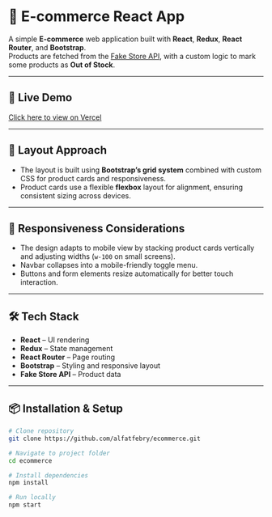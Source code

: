 # 🛒 E-commerce React App

A simple **E-commerce** web application built with **React**, **Redux**, **React Router**, and **Bootstrap**.  
Products are fetched from the [Fake Store API](https://fakestoreapi.com/), with a custom logic to mark some products as **Out of Stock**.

---

## 🚀 Live Demo
[Click here to view on Vercel](https://your-vercel-app.vercel.app)


---

## 📐 Layout Approach
- The layout is built using **Bootstrap’s grid system** combined with custom CSS for product cards and responsiveness.
- Product cards use a flexible **flexbox** layout for alignment, ensuring consistent sizing across devices.

---

## 📱 Responsiveness Considerations
- The design adapts to mobile view by stacking product cards vertically and adjusting widths (`w-100` on small screens).
- Navbar collapses into a mobile-friendly toggle menu.
- Buttons and form elements resize automatically for better touch interaction.

---

## 🛠️ Tech Stack
- **React** – UI rendering
- **Redux** – State management
- **React Router** – Page routing
- **Bootstrap** – Styling and responsive layout
- **Fake Store API** – Product data

---

## 📦 Installation & Setup

```bash
# Clone repository
git clone https://github.com/alfatfebry/ecommerce.git

# Navigate to project folder
cd ecommerce

# Install dependencies
npm install

# Run locally
npm start
